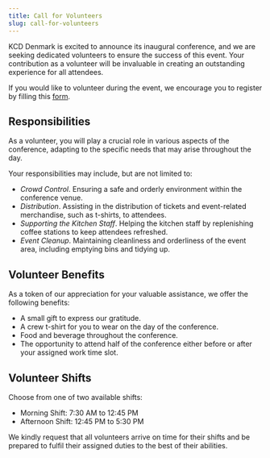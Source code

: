```yaml
---
title: Call for Volunteers
slug: call-for-volunteers
---
```


KCD Denmark is excited to announce its inaugural conference, and we are seeking dedicated volunteers to ensure the success of this event. Your contribution as a volunteer will be invaluable in creating an outstanding experience for all attendees.

If you would like to volunteer during the event, we encourage you to register by filling this <a href="https://forms.gle/TT9h2fXXHt9msWfj7" target="_blank">form</a>.

## Responsibilities

As a volunteer, you will play a crucial role in various aspects of the conference, adapting to the specific needs that may arise throughout the day. 

Your responsibilities may include, but are not limited to:

* *Crowd Control*. Ensuring a safe and orderly environment within the conference venue.
* *Distribution*. Assisting in the distribution of tickets and event-related merchandise, such as t-shirts, to attendees.
* *Supporting the Kitchen Staff*. Helping the kitchen staff by replenishing coffee stations to keep attendees refreshed.
* *Event Cleanup*. Maintaining cleanliness and orderliness of the event area, including emptying bins and tidying up.

## Volunteer Benefits

As a token of our appreciation for your valuable assistance, we offer the following benefits:

* A small gift to express our gratitude.
* A crew t-shirt for you to wear on the day of the conference.
* Food and beverage throughout the conference.
* The opportunity to attend half of the conference either before or after your assigned work time slot.

## Volunteer Shifts

Choose from one of two available shifts:

* Morning Shift: 7:30 AM to 12:45 PM
* Afternoon Shift: 12:45 PM to 5:30 PM

We kindly request that all volunteers arrive on time for their shifts and be prepared to fulfil their assigned duties to the best of their abilities.
